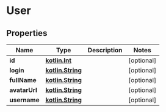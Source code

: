 # User

## Properties
Name | Type | Description | Notes
------------ | ------------- | ------------- | -------------
**id** | [**kotlin.Int**](.md) |  |  [optional]
**login** | [**kotlin.String**](.md) |  |  [optional]
**fullName** | [**kotlin.String**](.md) |  |  [optional]
**avatarUrl** | [**kotlin.String**](.md) |  |  [optional]
**username** | [**kotlin.String**](.md) |  |  [optional]

